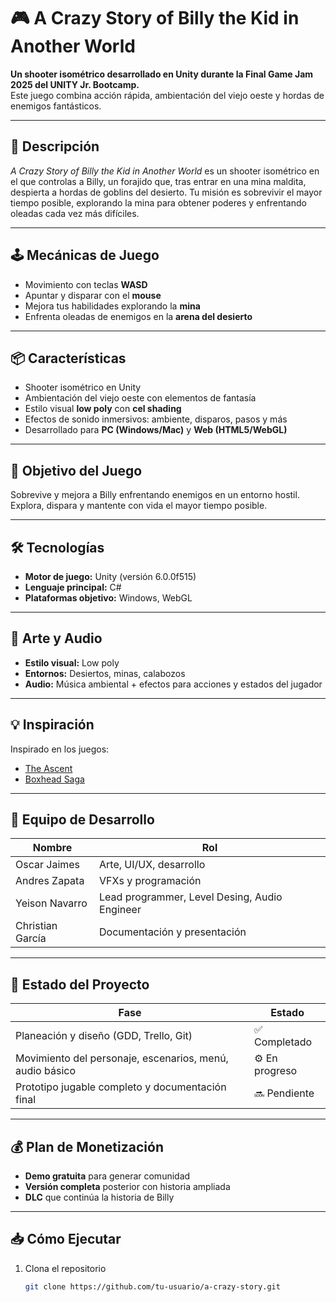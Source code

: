 # 🎮 A Crazy Story of Billy the Kid in Another World

**Un shooter isométrico desarrollado en Unity durante la Final Game Jam 2025 del UNITY Jr. Bootcamp.**  
Este juego combina acción rápida, ambientación del viejo oeste y hordas de enemigos fantásticos.

---

## 📌 Descripción

*A Crazy Story of Billy the Kid in Another World* es un shooter isométrico en el que controlas a Billy, un forajido que, tras entrar en una mina maldita, despierta a hordas de goblins del desierto. Tu misión es sobrevivir el mayor tiempo posible, explorando la mina para obtener poderes y enfrentando oleadas cada vez más difíciles.

---

## 🕹️ Mecánicas de Juego

- Movimiento con teclas **WASD**
- Apuntar y disparar con el **mouse**
- Mejora tus habilidades explorando la **mina**
- Enfrenta oleadas de enemigos en la **arena del desierto**

---

## 📦 Características

- Shooter isométrico en Unity
- Ambientación del viejo oeste con elementos de fantasía
- Estilo visual **low poly** con **cel shading**
- Efectos de sonido inmersivos: ambiente, disparos, pasos y más
- Desarrollado para **PC (Windows/Mac)** y **Web (HTML5/WebGL)**

---

## 📌 Objetivo del Juego

Sobrevive y mejora a Billy enfrentando enemigos en un entorno hostil. Explora, dispara y mantente con vida el mayor tiempo posible.

---

## 🛠️ Tecnologías

- **Motor de juego:** Unity (versión 6.0.0f515)
- **Lenguaje principal:** C#
- **Plataformas objetivo:** Windows, WebGL

---

## 🎨 Arte y Audio

- **Estilo visual:** Low poly
- **Entornos:** Desiertos, minas, calabozos
- **Audio:** Música ambiental + efectos para acciones y estados del jugador

---

## 💡 Inspiración

Inspirado en los juegos:

- [The Ascent](https://store.steampowered.com/app/979690/The_Ascent/)
- [Boxhead Saga](https://www.crazygames.com/game/boxhead)

---

## 👥 Equipo de Desarrollo

| Nombre            | Rol                                       |
|-------------------|--------------------------------------------|
| Oscar Jaimes      | Arte, UI/UX, desarrollo                   |
| Andres Zapata     | VFXs y programación                     |
| Yeison Navarro    | Lead programmer, Level Desing, Audio Engineer       |
| Christian García  | Documentación y presentación              |

---

## 🚧 Estado del Proyecto

| Fase                                                       | Estado       |
|------------------------------------------------------------|--------------|
| Planeación y diseño (GDD, Trello, Git)                     | ✅ Completado |
| Movimiento del personaje, escenarios, menú, audio básico   | ⚙️ En progreso |
| Prototipo jugable completo y documentación final           | 🔜 Pendiente  |

---

## 💰 Plan de Monetización

- **Demo gratuita** para generar comunidad
- **Versión completa** posterior con historia ampliada
- **DLC** que continúa la historia de Billy

---

## 📥 Cómo Ejecutar

1. Clona el repositorio  
   ```bash
   git clone https://github.com/tu-usuario/a-crazy-story.git


